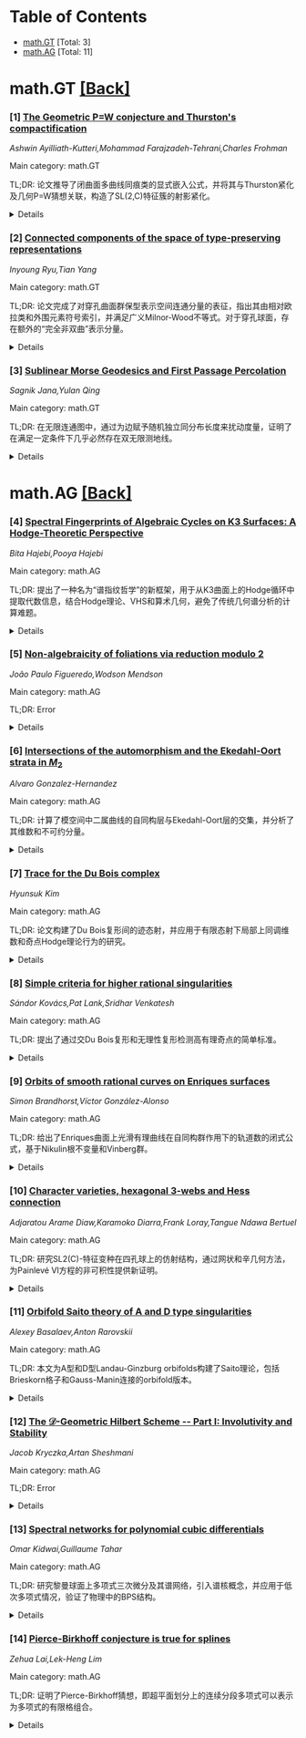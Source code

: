 <div id=toc></div>

# Table of Contents

- [math.GT](#math.GT) [Total: 3]
- [math.AG](#math.AG) [Total: 11]


<div id='math.GT'></div>

# math.GT [[Back]](#toc)

### [1] [The Geometric P=W conjecture and Thurston's compactification](https://arxiv.org/abs/2507.07211)
*Ashwin Ayilliath-Kutteri,Mohammad Farajzadeh-Tehrani,Charles Frohman*

Main category: math.GT

TL;DR: 论文推导了闭曲面多曲线同痕类的显式嵌入公式，并将其与Thurston紧化及几何P=W猜想关联，构造了SL(2,C)特征簇的射影紧化。


<details>
  <summary>Details</summary>
Motivation: 研究多曲线同痕类的嵌入问题，并将其与Thurston紧化和几何P=W猜想联系起来，以构造特征簇的射影紧化。

Method: 推导多曲线同痕类的显式嵌入公式，结合Thurston紧化的已知结果，构造SL(2,C)特征簇的射影紧化。

Result: 成功构造了SL(2,C)特征簇的射影紧化，边界除子是环面轨形，其双交叉复形为球面。

Conclusion: 论文通过嵌入公式和Thurston紧化，为几何P=W猜想提供了新视角，并构造了特征簇的射影紧化。

Abstract: In this paper, we derive an explicit formula for a well-known embedding of
the set of isotopy classes of multicurves on a closed surface of genus $g$ into
$\mathbb{N}^{9g - 9}$. More significantly, we relate this result and
established facts about Thurston's compactification of Teichm\"uller space to
the geometric P = W conjecture for $\tn{SL}(2,\C)$, which concerns projective
compactifications of character varieties of closed surfaces. In particular, we
construct a projective compactification of the
$\mathrm{SL}(2,\mathbb{C})$-character variety for any closed surface of genus
$g > 1$, in which the boundary divisors are toric orbifolds and their dual
intersection complex is a sphere.

</details>


### [2] [Connected components of the space of type-preserving representations](https://arxiv.org/abs/2507.07391)
*Inyoung Ryu,Tian Yang*

Main category: math.GT

TL;DR: 论文完成了对穿孔曲面群保型表示空间连通分量的表征，指出其由相对欧拉类和外围元素符号索引，并满足广义Milnor-Wood不等式。对于穿孔球面，存在额外的“完全非双曲”表示分量。


<details>
  <summary>Details</summary>
Motivation: 研究穿孔曲面群保型表示空间的连通分量结构，以完善其分类和计数。

Method: 通过相对欧拉类和外围元素符号的索引，结合广义Milnor-Wood不等式，分析连通分量。

Result: 连通分量由相对欧拉类和外围元素符号决定，穿孔球面存在额外“完全非双曲”表示分量。

Conclusion: 论文成功表征并计数了保型表示空间的连通分量，为相关研究提供了完整框架。

Abstract: We complete the characterization of the connected components of the space of
type-preserving representations of a punctured surface group into
$\mathrm{PSL}(2,\mathbb{R})$. We show that the connected components are indexed
by the relative Euler classes and the signs of the images of the peripheral
elements satisfying a generalized Milnor-Wood inequality; and when the surface
is a punctured sphere, there are additional connected components consisting of
``totally non-hyperbolic" representations. As a consequence, we count the total
number of the connected components of the space of type-preserving
representations.

</details>


### [3] [Sublinear Morse Geodesics and First Passage Percolation](https://arxiv.org/abs/2507.07859)
*Sagnik Jana,Yulan Qing*

Main category: math.GT

TL;DR: 在无限连通图中，通过为边赋予随机独立同分布长度来扰动度量，证明了在满足一定条件下几乎必然存在双无限测地线。


<details>
  <summary>Details</summary>
Motivation: 研究无限图中随机扰动度量后测地线的存在性，推广了先前关于Morse测地线的结果。

Method: 假设图无限且有界度，边长度分布严格正且期望有限，存在亚线性Morse双无限测地线，证明几乎必然存在双无限测地线。

Result: 在给定条件下，几乎必然存在双无限测地线。

Conclusion: 该结果推广了先前关于Morse测地线的研究，为无限图中随机扰动度量后的测地线存在性提供了理论支持。

Abstract: Given an infinite connected graph, a way to randomly perturb its metric is to
assign random i.i.d. lengths to the edges of the graph. Assume that the graph
is infinite and of bounded degree. Assume also strict positivity and finite
expectation of the edge length distribution and existence of a sublinearly
Morse bi-infinite geodesic line, we prove that almost surely there exists a
bi-infinite geodesic line. This generalizes a previous result of \cite{BT17}
regarding Morse geodesics.

</details>


<div id='math.AG'></div>

# math.AG [[Back]](#toc)

### [4] [Spectral Fingerprints of Algebraic Cycles on K3 Surfaces: A Hodge-Theoretic Perspective](https://arxiv.org/abs/2507.07234)
*Bita Hajebi,Pooya Hajebi*

Main category: math.AG

TL;DR: 提出了一种名为“谱指纹哲学”的新框架，用于从K3曲面上的Hodge循环中提取代数信息，结合Hodge理论、VHS和算术几何，避免了传统几何谱分析的计算难题。


<details>
  <summary>Details</summary>
Motivation: 传统几何谱分析依赖于Laplace-Beltrami算子，计算Ricci平坦Kahler度量时面临挑战，因此需要一种更高效的方法。

Method: 利用Hodge理论、VHS和算术几何，通过Picard-Fuchs微分方程的代数系数和周期的算术性质提取“谱指纹”。

Result: 理论证明和案例研究表明，代数循环在K3曲面上产生特定的代数约束，为Hodge猜想提供了新视角。

Conclusion: “谱指纹哲学”为研究Hodge循环提供了新工具，并可能推动Hodge猜想的进展。

Abstract: This paper introduces a novel framework, the "Spectral Fingerprint
Philosophy," for extracting intrinsic algebraic information from Hodge cycles,
particularly divisors, on K3 surfaces. We depart from traditional geometric
spectral analysis, which relies on the Laplace-Beltrami operator and faces
significant computational challenges for Ricci-flat Kahler metrics. Instead, we
leverage the powerful machinery of Hodge theory, variation of Hodge structures
(VHS), and arithmetic geometry. We demonstrate how the "spectral fingerprint"
of an algebraic cycle on a K3 surface is encoded in the algebraic coefficients
of the Picard-Fuchs differential equations that govern the surface's periods.
Furthermore, this fingerprint is also found in the arithmetic properties of
these periods themselves, which frequently manifest as Fourier coefficients of
automorphic forms on the moduli space of K3 surfaces. We provide theoretical
proofs for these foundational claims, grounding the philosophy in established
mathematical results. Through a preliminary exploration of genus-2 Riemann
surfaces, utilizing the Frobenius endomorphism as an "arithmetic spectral
operator," and a detailed case study of Kummer K3 surfaces, we present concrete
results. These results illustrate how algebraic cycles lead to specific,
algebraically defined constraints on this "spectrum," thereby offering a new
perspective on the Hodge Conjecture.

</details>


### [5] [Non-algebraicity of foliations via reduction modulo $2$](https://arxiv.org/abs/2507.07277)
*João Paulo Figueredo,Wodson Mendson*

Main category: math.AG

TL;DR: Error


<details>
  <summary>Details</summary>
Motivation: Error

Method: Error

Result: Error

Conclusion: Error

Abstract: Motivated by the Jouanolou foliation problem, we investigate the
non-algebraicity of foliations by curves on $\mathbb{P}^2_{\mathbb{C}}$. We
present a criterion to show that such a foliation has no algebraic invariant
curves, using a method of reduction modulo $2$. Finally, using this criterion,
we give a new proof that the Jouanolou foliation of odd degree has no algebraic
invariant curves. We also present other classes of foliations without algebraic
invariant curves.

</details>


### [6] [Intersections of the automorphism and the Ekedahl-Oort strata in $M_2$](https://arxiv.org/abs/2507.07278)
*Alvaro Gonzalez-Hernandez*

Main category: math.AG

TL;DR: 计算了模空间中二属曲线的自同构层与Ekedahl-Oort层的交集，并分析了其维数和不可约分量。


<details>
  <summary>Details</summary>
Motivation: 研究正特征域上二属曲线的自同构群及其Jacobian簇的Ekedahl-Oort类型，以理解模空间的结构。

Method: 首先明确二属曲线的自同构群，参数化具有特定自同构群的曲线族；然后设计算法计算Ekedahl-Oort类型的层；最后计算交集的维数和分量。

Result: 确定了交集的维数和不可约分量的数量，为模空间的几何性质提供了新见解。

Conclusion: 通过具体计算，揭示了二属曲线模空间中自同构层与Ekedahl-Oort层的几何关系。

Abstract: We compute the intersections between the automorphism strata and the pullback
by the Torelli map of the Ekedahl-Oort strata inside the moduli space of genus
two curves. We first describe explicitly which possible automorphism groups a
genus two curve can have over a field of positive characteristic, and
parametrise the families of curves with a prescribed automorphism group. Then,
we describe an algorithm to compute the strata of genus two curves whose
Jacobian variety has a fixed Ekedahl-Oort type. Finally, we compute the
dimension and number of irreducible components of the intersections between the
strata.

</details>


### [7] [Trace for the Du Bois complex](https://arxiv.org/abs/2507.07350)
*Hyunsuk Kim*

Main category: math.AG

TL;DR: 论文构建了Du Bois复形间的迹态射，并应用于有限态射下局部上同调维数和奇点Hodge理论行为的研究。


<details>
  <summary>Details</summary>
Motivation: 研究有限态射对局部上同调维数和奇点Hodge理论的影响。

Method: 构建Du Bois复形间的迹态射。

Result: 提供了分析局部上同调维数和奇点Hodge理论行为的新工具。

Conclusion: 迹态射的构建为相关领域的研究提供了新的视角和方法。

Abstract: We construct some version of the trace morphism between the Du Bois
complexes, with applications towards the behavior of the local cohomological
dimension and some Hodge theoretic aspects of singularities under finite
morphisms.

</details>


### [8] [Simple criteria for higher rational singularities](https://arxiv.org/abs/2507.07351)
*Sándor Kovács,Pat Lank,Sridhar Venkatesh*

Main category: math.AG

TL;DR: 提出了通过交Du Bois复形和无理性复形检测高有理奇点的简单标准。


<details>
  <summary>Details</summary>
Motivation: 为复正规变体的高有理奇点检测提供有效方法。

Method: 利用交Du Bois复形和无理性复形进行分析。

Result: 建立了检测高有理奇点的简单标准。

Conclusion: 该方法为复正规变体的奇点分类提供了新工具。

Abstract: This work establishes simple criteria for detecting higher rational
singularities via the intersection Du Bois complex and the irrationality
complex of a normal variety over the complex numbers.

</details>


### [9] [Orbits of smooth rational curves on Enriques surfaces](https://arxiv.org/abs/2507.07516)
*Simon Brandhorst,Víctor González-Alonso*

Main category: math.AG

TL;DR: 给出了Enriques曲面上光滑有理曲线在自同构群作用下的轨道数的闭式公式，基于Nikulin根不变量和Vinberg群。


<details>
  <summary>Details</summary>
Motivation: 研究Enriques曲面上光滑有理曲线的轨道数，以理解其几何性质。

Method: 利用Nikulin根不变量和Vinberg群的性质，推导闭式公式。

Result: 得到了轨道数的闭式表达式。

Conclusion: 公式为Enriques曲面的几何研究提供了新工具。

Abstract: We give a closed formula for the number of orbits of smooth rational curves
under the automorphism group of an Enriques surface in terms of its Nikulin
root invariant and its Vinberg group.

</details>


### [10] [Character varieties, hexagonal 3-webs and Hess connection](https://arxiv.org/abs/2507.07542)
*Adjaratou Arame Diaw,Karamoko Diarra,Frank Loray,Tangue Ndawa Bertuel*

Main category: math.AG

TL;DR: 研究SL2(C)-特征变种在四孔球上的仿射结构，通过网状和辛几何方法，为Painlevé VI方程的非可积性提供新证明。


<details>
  <summary>Details</summary>
Motivation: 探索SL2(C)-特征变种在四孔球上的仿射结构，以理解其几何性质。

Method: 使用网状几何和辛几何工具进行分析。

Result: 为Painlevé VI方程的非可积性（不可约性）提供了新的证明。

Conclusion: 通过几何方法验证了Painlevé VI方程的非可积性，补充了先前的研究。

Abstract: We investigate the existence of some affine structure on SL 2 (C)-character
varieties on the four-punctured sphere through web and symplectic geometry.
This work provides a new proof of non integrability (i.e. irreducibility) of
Painlev{\'e} VI equations, previously proved by S. Cantat and the third author.

</details>


### [11] [Orbifold Saito theory of A and D type singularities](https://arxiv.org/abs/2507.07609)
*Alexey Basalaev,Anton Rarovskii*

Main category: math.AG

TL;DR: 本文为A型和D型Landau-Ginzburg orbifolds构建了Saito理论，包括Brieskorn格子和Gauss-Manin连接的orbifold版本。


<details>
  <summary>Details</summary>
Motivation: Saito理论在镜像对称中具有重要作用，但尚未在A型和D型Landau-Ginzburg orbifolds中应用。

Method: 针对五类(f,G)对（f定义孤立奇点，G为对称群），构建了orbifold版本的Brieskorn格子和Gauss-Manin连接。

Result: 成功为A型和D型Landau-Ginzburg orbifolds构建了Saito理论，并显式计算了相关结构。

Conclusion: 该工作扩展了Saito理论的应用范围，为镜像对称研究提供了新工具。

Abstract: Saito theory associates to an isolated singularity rich structure that plays
an important role in mirror symmetry. In this note we construct Saito theory
for A and D type Landau--Ginzburg orbifolds. Namely, for the pairs $(f,G)$,
where $f$ defines an isolated singularity of A and D type and $G$ is a group of
symmetries of $f$. In total we consider five families of such pairs. In
particular, we construct the orbifold versions of Brieskorn lattice and the
Gauss--Manin connection computing them explicitly for the A and D type
Landau--Ginzburg orbifolds.

</details>


### [12] [The $\mathcal{D}$-Geometric Hilbert Scheme -- Part I: Involutivity and Stability](https://arxiv.org/abs/2507.07937)
*Jacob Kryczka,Artan Sheshmani*

Main category: math.AG

TL;DR: Error


<details>
  <summary>Details</summary>
Motivation: Error

Method: Error

Result: Error

Conclusion: Error

Abstract: We construct a moduli space of formally integrable and involutive ideal
sheaves arising from systems of partial differential equations (PDEs) in the
algebro-geometric setting, by introducing the $\mathcal{D}$-Hilbert and
$\mathcal{D}$-Quot functors in the sense of Grothendieck and establishing their
representability. Central to this construction is the notion of Spencer
(semi-)stability, which presents an extension of classical stability conditions
from gauge theory and complex geometry, and which provides the boundedness
needed for our moduli problem. As an application, we show that for flat
connections on compact K\"ahler manifolds, Spencer poly-stability of the
associated PDE ideal is equivalent to the existence of a Hermitian-Yang-Mills
metric. This result provides a refinement of the classical
Donaldson-Uhlenbeck-Yau correspondence, and identifies Spencer cohomology and
stability as a unifying framework for geometric PDEs.

</details>


### [13] [Spectral networks for polynomial cubic differentials](https://arxiv.org/abs/2507.07971)
*Omar Kidwai,Guillaume Tahar*

Main category: math.AG

TL;DR: 研究黎曼球面上多项式三次微分及其谱网络，引入谱核概念，并应用于低次多项式情况，验证了物理中的BPS结构。


<details>
  <summary>Details</summary>
Motivation: 探索三次微分及其谱网络的特性，特别是在黎曼球面上的多项式情况，以深化对谱网络轨迹生成的理解。

Method: 引入谱核概念，改进经典核心理论，分析低次多项式三次微分的性质，并应用Gaiotto-Moore-Neitzke算法。

Result: 完全表征了低次多项式三次微分的性质，验证了BPS结构满足Kontsevich-Soibelman公式。

Conclusion: 谱核是研究谱网络轨迹生成的有效工具，相关结果为物理中的量子场理论提供了数学支持。

Abstract: We study cubic differentials and their spectral networks on Riemann surfaces,
focusing on the polynomial case on the Riemann sphere. We introduce the notion
of spectral core as the primary tool for our study, refining the classical
notion of core in the theory of flat surfaces, and show that it controls the
birthing process of spectral network trajectories. As an application, we
completely characterize the polynomial cubic differentials having saddle
connections or critical tripods when the degree $d$ is at most $3$; in
particular, we obtain the relevant degenerations as the phase is varied and
determine explicitly the wall-and-chamber structure. In this case, we obtain
the BPS structure according to Gaiotto-Moore-Neitzke's algorithm, and verify
that it satisfies the Kontsevich-Soibelman wall-crossing formula. In physics
language, this corresponds to computing the BPS spectrum of a certain
four-dimensional $\mathcal{N}=2$ quantum field theory, known as the
$(A_{2},A_{d-1})$ generalized Argyres-Douglas theory.

</details>


### [14] [Pierce-Birkhoff conjecture is true for splines](https://arxiv.org/abs/2507.07976)
*Zehua Lai,Lek-Heng Lim*

Main category: math.AG

TL;DR: 证明了Pierce-Birkhoff猜想，即超平面划分上的连续分段多项式可以表示为多项式的有限格组合。


<details>
  <summary>Details</summary>
Motivation: 解决Pierce-Birkhoff猜想在样条函数中的适用性问题。

Method: 首先提供纯存在性证明，随后深入分析以得出有效界限。

Result: 成功证明了猜想，并提供了有效界限。

Conclusion: Pierce-Birkhoff猜想在样条函数中成立，且方法具有实际应用价值。

Abstract: We prove the Pierce--Birkhoff conjecture for splines, i.e., continuous
piecewise polynomials of degree $d$ in $n$ variables on a hyperplane partition
of $\mathbb{R}^n$, can be written as a finite lattice combination of
polynomials. We will provide a purely existential proof, followed by a more
in-depth analysis that yields effective bounds.

</details>
